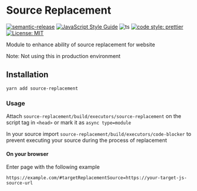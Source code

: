 # Source Replacement

[![semantic-release](https://img.shields.io/badge/semantic-release-e10079.svg?logo=semantic-release)](https://github.com/semantic-release/semantic-release)
[![JavaScript Style Guide](https://img.shields.io/badge/code_style-standard-brightgreen.svg)](https://standardjs.com)
![ts](https://badgen.net/badge/Built%20With/TypeScript/blue) [![code style: prettier](https://img.shields.io/badge/code_style-prettier-ff69b4.svg?style=flat-square)](https://github.com/prettier/prettier)
[![License: MIT](https://img.shields.io/badge/License-MIT-yellow.svg)](https://opensource.org/licenses/MIT)

Module to enhance ability of source replacement for website

Note: Not using this in production environment

## Installation

```
yarn add source-replacement
```

### Usage

Attach `source-replacement/build/executors/source-replacement` on the script tag in `<head>` or mark it as `async type=module`

In your source import `source-replacement/build/executors/code-blocker` to prevent executing your source during the process of replacement

#### On your browser

Enter page with the following example

```
https://example.com/#targetReplacementSource=https://your-target-js-source-url
```
